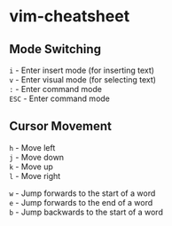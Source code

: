 # vim-cheatsheet

## Mode Switching

`i` - Enter insert mode (for inserting text) <br>
`v` - Enter visual mode (for selecting text) <br>
`:` - Enter command mode <br>
`ESC` - Enter command mode

## Cursor Movement

`h` - Move left <br>
`j` - Move down <br>
`k` - Move up <br>
`l` - Move right <br>

`w` - Jump forwards to the start of a word <br>
`e` - Jump forwards to the end of a word <br>
`b` - Jump backwards to the start of a word <br>
